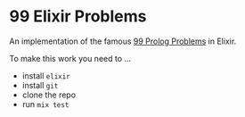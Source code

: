 # 99 Elixir Problems

An implementation of the famous [99 Prolog Problems](https://sites.google.com/site/prologsite/prolog-problems) in Elixir.

To make this work you need to ...

* install `elixir`
* install `git`
* clone the repo
* run `mix test`
